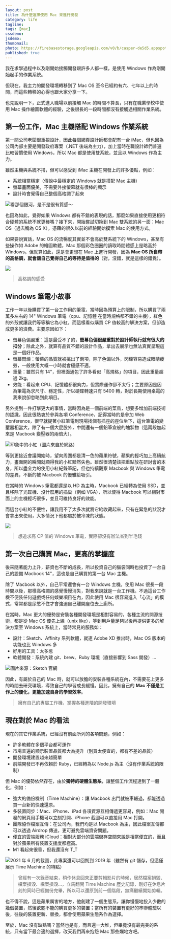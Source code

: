 ```yaml
---
layout: post
title: 為什麼選擇使用 Mac 來進行開發
category: life
tagline:
tags: [mac]
cssdemo: 
jsdemo:
thumbnail:
photo: https://firebasestorage.googleapis.com/v0/b/casper-de5d5.appspot.com/o/images%2Fblog%2Fwhy_mac.png?alt=media&token=f51c313f-3617-42d6-a972-a10863802034
published: true
---
```


我在求學過程中以及剛開始接觸開發跟許多人都一樣，是使用 Windows 作為剛開始起手的作業系統。

但現在，我主力的開發環境轉移到了 Mac OS 至今已經約有六、七年以上的時間，而這些轉移的心得也跟大家分享一下。

也先說明一下，正式進入職場以前接觸 Mac 的時間不算長，只有在職業學校中使用 Mac 操作繪圖軟體的經驗，之後很長的一段時間都沒有接觸過相關作業系統。

## 第一份工作，Mac 主機搭配 Windows 作業系統

第一間公司老闆很重視設計，因此每個網頁設計師都會配有一台 iMac，但也因為公司內部主要是開發政府專案（.NET 後端為主力），加上當時在職設計師們普遍比較習慣使用 Windows，所以 Mac 都是使用雙系統，並且以 Windows 作為主力。

雖然主機與系統不搭，但可以感受到 iMac 主機在開發上的許多優點，例如：
- 系統相當穩定（傳說中最穩定的 Windows 就是搭配 Mac 主機）
- 螢幕畫面優美，不需要外接螢幕就有很棒的顯示
- 設計時會覺得自己整個高格調了起來

![看那個銀河，是不是很有質感～](https://firebasestorage.googleapis.com/v0/b/casper-de5d5.appspot.com/o/images%2Fblog%2Fimac-27-2011.jpg?alt=media&token=ed0bf82d-9ae9-4ce5-9019-cb28572868bb)

也因為如此，覺得如果 Windows 都有不錯的表現的話，那麼如果直接使用更相符合硬體的系統不就更棒嗎？接下來，開始嘗試切換到 Mac 雙系統的另一面：Mac OS（過去稱為 OS X），憑藉的很久以前的經驗開始摸索 Mac 的使用方式。

如果要說實話，Mac OS 的流暢度其實並不會高於雙系統下的 Windows，甚至有些操作如 Adobe 的繪圖軟體，Mac 那個彩色圈圈的讀取時間體感上是略高於 Windows。但就算如此，還是會更想在 Mac 上進行開發，因為 **Mac OS 所自帶的高格調，就會讓自己覺得自己的等待是值得的**（對，沒錯，就是這樣的錯覺）。

![](https://firebasestorage.googleapis.com/v0/b/casper-de5d5.appspot.com/o/images%2Fblog%2F1623653994334.png?alt=media&token=d5c6298b-b811-499b-a9bc-c3ee12734c6b)

> 高格調的感受

## Windows 筆電小故事
工作一年以後購買了第一台工作用的筆電，當時因為預算上的限制，所以購買了兩萬多左右的 14" Windows 筆電（cpu、記憶體 在當時規格都不錯的主機），紅色的外殼就讓我們等等稱它為小紅，而這樣看似購買 CP 值較高的解決方案，但卻造成更多的浪費。主要原因如下：

- 螢幕色偏嚴重：這是最受不了的，**螢幕色偏很嚴重對於設計師執行就有很大的扣分**；除此之外，就算有品質不錯的設計作品，拿出去展示也無法真實呈現這是一個好作品。
- 螢幕閃爍：螢幕的品質就被挑出了兩項，除了色偏以外，閃爍容易造成眼睛疲勞，一般使用大概一小時就會極感不適。
- 重量：雖然只有 14"，但裡面通包了許多看似「高規格」的項目，因此重量超過 2kg。
- 效能：看起來 CPU、記憶體都很夠力，但實際運作卻不太行；主要原因是因為筆電為求尺寸、穩定性，所以硬碟轉速只有 5400 轉，對於長期使用桌電的我來說卻忽略到此項目。

另外提到一件打擊更大的事情，當時因為是一個前端的菜鳥，想要多增加前端技術的認識，因此很熱衷於參與各項 Conference，記得當時的是參加 Web Conference，很早就提著小紅筆電到現場找個有插座的座位坐下，這台筆電的變壓器相當大，除了有一個大屁股外，中間還有一個鉛筆盒般的塊狀物（這兩段加起來是 Macbook 變壓器的兩倍大）。

![印象中的小紅（圖片來自於網路）](https://firebasestorage.googleapis.com/v0/b/casper-de5d5.appspot.com/o/images%2Fblog%2Ftoshiba-t210.jpg?alt=media&token=a6947fe9-409e-412d-ae58-ff300a24afa1)

等到更接近會議開始時，望向周圍都是清一色的蘋果符號，蘋果的輕巧加上高續航力，畫面開的瞬間就顯得我的小紅黯然失色。雖然很清楚該把重點放在研討會的本身，所以盡全力的使用小紅紀錄筆記，但也持續觀察 Macbook 與 Windows 筆電的差異，不斷的被 Macbook 的優雅給吸引。

在當時的 Windows 筆電都還是以 HD 為主時，Macbook 已經轉為使用 SSD，並且移除了光碟機、沒什麼用的插巢（例如 VGA），所以使得 Macbook 可以相對市面上的主機輕巧很多，並且可維持良好的效能。

而這台小紅的不便性，讓我用不了太多次就將它給收藏起來，只有在緊急的狀況才會拿出來使用，大多情況下他都屬於被冷凍的狀態。

![](https://firebasestorage.googleapis.com/v0/b/casper-de5d5.appspot.com/o/images%2Fblog%2F1623654412299.png?alt=media&token=69edf2f6-c90c-4b71-934a-6aac063240e6)

> 想追求高 CP 值的 Windows 筆電，實際卻沒有辦法省到半毛錢

## 第一次自己購買 Mac，更高的掌握度
後來隨著能力上升，薪資也不斷的成長，所以投資自己的腦袋同時也投資了一台自己的設備 Macbook 14"，這也是自己購買的第一台 Mac 主機。

除了 Macbook 以外，自己平常還會有一台 Windows 主機。使用 Mac 很長一段時間以後，那樣高格調的感覺慢慢消失，對我來說就是一台工作機。不過這台工作機不便裝任何遊戲或任何娛樂項目在內，因此使用 Mac 很容易進入「心流」的模式，常常都是尿憋不住才會強迫自己離開座位去上廁所。

在當時，Mac 更大的優勢是安裝各種開發環境是相對容易的，各種主流的開源技術，都是從 Mac OS 優先上線（unix like），等到用戶量足夠以後再提供更多的解決方案至 Windows 系統上，當時常見的服務如：

- 設計：Sketch、Affinity 系列軟體，就連 Adobe XD 推出時，Mac OS 版本的功能也比 Windows 多
- 好用的工具：太多惹
- 軟體開發：系統內建 git、brew、Ruby 環境（直接影響到 Sass 開發）...

![圖片來源：Sketch 官網](https://cdn.sketchapp.com/assets/pages/for-designers/the-basics-app-window.70.png)

因此，有屬於自己的 Mac 時，就可以放膽的安裝各種系統在內，不需要花上更多的時間去研究環境，導致自己的學習成長緩慢。因此，擁有自己的 **Mac 不僅是工作上的優化，更能加速自身的學習效率**。

> 擁有自己的專屬工作機，掌握各種進階的開發環境

## 現在對於 Mac 的看法
現在的其它作業系統，已經沒有前面所列的各項問題，例如：

- 許多軟體在多個平台都可運作
- 市場普遍的顯示裝置品質都大為提升（別買太便宜的，都有不差的品質）
- 開發環境建置越來越簡單
- 前端開發已不再依賴於 Ruby，已經轉為以 Node.js 為主（沒有作業系統的限制）

但 Mac 的優勢依然存在，由於**獨特的硬體生態系**，讓整個工作流程達到了一體化，例如：

- 強大的備份機制（Time Machine）：讓 Macbook 出門就被車輾過，都能透過買一台新的快速還原。
- 多裝置同步：Mac、iPhone、iPad 各項資源互相傳遞更容易，例如：Mac 開發的網頁用手機可以立刻打開、iPhone 截圖可以直接用 Mac 打開。
- 團隊協作檔案互傳：在公司內，我們均是以 Macbook 為主，因此檔案互傳都可以透過 Airdrop 傳送，更可避免雲端資安問題。
- 便宜的雲端服務 iCloud：相對大部分的雲端儲存空間來說是相當便宜的，而且對於蘋果所有裝置支援度都極高。
- M1 看起來很香，但我還沒有 T_T

![2021 年 6 月的截圖，此專案還可以回朔到 2019 年（雖然有 git 儲存，但這僅展示 Time Machine 的特點）](https://firebasestorage.googleapis.com/v0/b/casper-de5d5.appspot.com/o/images%2Fblog%2F%E6%88%AA%E5%9C%96%202021-06-14%20%E4%B8%8B%E5%8D%883.17.06_2.png?alt=media&token=2af5f8e7-fee2-4a03-a4cd-c62532e20d1e)

> 曾經有一次錄音結束，稍作休息回來正要剪輯影片的時候，居然檔案損毀、檔案損毀、檔案損毀...，立馬翻開 Time Machine 歷史記錄，剛好在休息片刻的同時已經備份完畢，所以可以還原到前一個階段，無痛繼續開始剪輯。

也不得不說，這是蘋果厲害的地方，他創建了一個生態系，讓你慢慢地投入少數的幾個裝置，然後欲罷不能的購買更多的裝置；當所有的裝置有更好的串聯體驗以後，往後的裝置更新、替換，都會使用蘋果生態系作為選擇。

至於，Mac 沒有缺點嗎？當然也是有，而且還一大堆，但畢竟沒有最完美的系統，只有當下最合適的選擇，改天我們再來抱怨 Mac 那些爛地方吧。